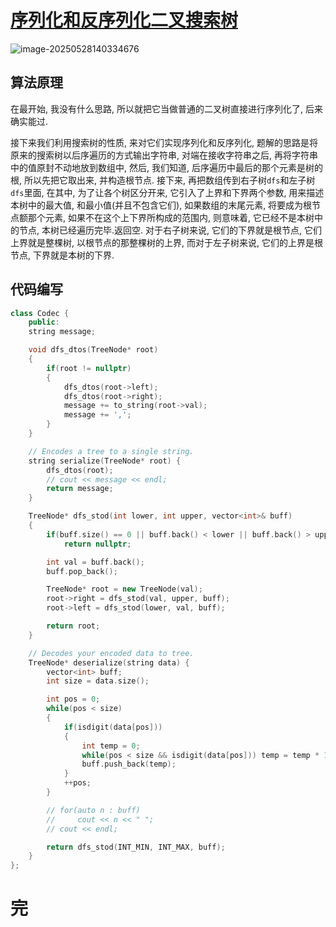 # [序列化和反序列化二叉搜索树](https://leetcode.cn/problems/serialize-and-deserialize-bst/)

![image-20250528140334676](https://md-wind.oss-cn-nanjing.aliyuncs.com/md/20250528140334771.png)

## 算法原理

在最开始, 我没有什么思路, 所以就把它当做普通的二叉树直接进行序列化了, 后来确实能过.

接下来我们利用搜索树的性质, 来对它们实现序列化和反序列化, 题解的思路是将原来的搜索树以后序遍历的方式输出字符串, 对端在接收字符串之后, 再将字符串中的值原封不动地放到数组中, 然后, 我们知道, 后序遍历中最后的那个元素是树的根, 所以先把它取出来, 并构造根节点. 接下来, 再把数组传到右子树`dfs`和左子树`dfs`里面, 在其中, 为了让各个树区分开来, 它引入了上界和下界两个参数, 用来描述本树中的最大值, 和最小值(并且不包含它们), 如果数组的末尾元素, 将要成为根节点额那个元素, 如果不在这个上下界所构成的范围内, 则意味着, 它已经不是本树中的节点, 本树已经遍历完毕.返回空. 对于右子树来说, 它们的下界就是根节点, 它们上界就是整棵树, 以根节点的那整棵树的上界, 而对于左子树来说, 它们的上界是根节点, 下界就是本树的下界.

## 代码编写

```cpp
class Codec {
    public:
    string message;

    void dfs_dtos(TreeNode* root)
    {
        if(root != nullptr)
        {
            dfs_dtos(root->left);
            dfs_dtos(root->right);
            message += to_string(root->val);
            message += ',';
        }
    }

    // Encodes a tree to a single string.
    string serialize(TreeNode* root) {
        dfs_dtos(root);
        // cout << message << endl;
        return message;
    }

    TreeNode* dfs_stod(int lower, int upper, vector<int>& buff)
    {
        if(buff.size() == 0 || buff.back() < lower || buff.back() > upper)
            return nullptr;

        int val = buff.back();
        buff.pop_back();

        TreeNode* root = new TreeNode(val);
        root->right = dfs_stod(val, upper, buff);
        root->left = dfs_stod(lower, val, buff);

        return root;
    }

    // Decodes your encoded data to tree.
    TreeNode* deserialize(string data) {
        vector<int> buff;
        int size = data.size();

        int pos = 0;
        while(pos < size)
        {
            if(isdigit(data[pos]))
            {
                int temp = 0;
                while(pos < size && isdigit(data[pos])) temp = temp * 10 + (data[pos++] - '0');
                buff.push_back(temp);
            }
            ++pos;
        }

        // for(auto n : buff)
        //     cout << n << " ";
        // cout << endl;

        return dfs_stod(INT_MIN, INT_MAX, buff);
    }
};
```

# 完

